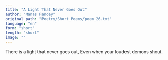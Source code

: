 ```yaml
---
title: "A Light That Never Goes Out"
author: "Manas Pandey"
original_path: "Poetry/Short_Poems/poem_26.txt"
language: "en"
form: "short"
length: "short"
image: ""
---
```

There is a light that never goes out,
Even when your loudest demons shout.